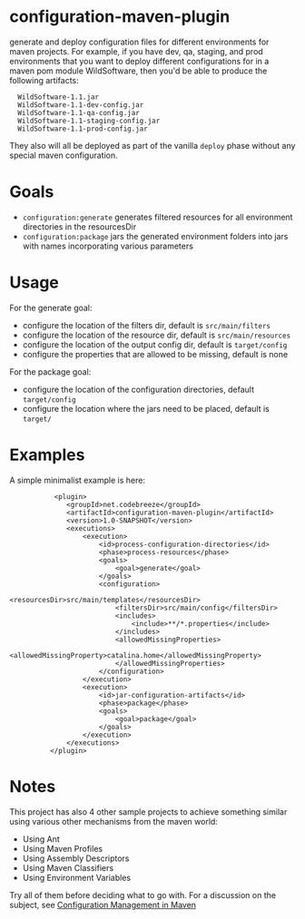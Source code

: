 configuration-maven-plugin
==========================

generate and deploy configuration files for different environments for maven projects. For example, if you have dev, qa, staging, and prod environments that you want to deploy different configurations for in a maven pom module WildSoftware, then you'd be able to produce the following artifacts:

      WildSoftware-1.1.jar
      WildSoftware-1.1-dev-config.jar
      WildSoftware-1.1-qa-config.jar
      WildSoftware-1.1-staging-config.jar
      WildSoftware-1.1-prod-config.jar


They also will all be deployed as part of the vanilla `deploy` phase without any special maven configuration.

# Goals

* `configuration:generate`
       generates filtered resources for all environment directories in the resourcesDir
* `configuration:package`
       jars the generated environment folders into jars with names incorporating various parameters

# Usage

For the generate goal:

* configure the location of the filters dir, default is `src/main/filters`
* configure the location of the resource dir, default is `src/main/resources`
* configure the location of the output config dir, default is `target/config`
* configure the properties that are allowed to be missing, default is none

For the package goal:

* configure the location of the configuration directories, default `target/config`
* configure the location where the jars need to be placed, default is `target/`

# Examples

A simple minimalist example is here:

               <plugin>
                  <groupId>net.codebreeze</groupId>
                  <artifactId>configuration-maven-plugin</artifactId>
                  <version>1.0-SNAPSHOT</version>
                  <executions>
                      <execution>
                          <id>process-configuration-directories</id>
                          <phase>process-resources</phase>
                          <goals>
                              <goal>generate</goal>
                          </goals>
                          <configuration>
                              <resourcesDir>src/main/templates</resourcesDir>
                              <filtersDir>src/main/config</filtersDir>
                              <includes>
                                  <include>**/*.properties</include>
                              </includes>
                              <allowedMissingProperties>
                                  <allowedMissingProperty>catalina.home</allowedMissingProperty>
                              </allowedMissingProperties>
                          </configuration>
                      </execution>
                      <execution>
                          <id>jar-configuration-artifacts</id>
                          <phase>package</phase>
                          <goals>
                              <goal>package</goal>
                          </goals>
                      </execution>
                  </executions>
              </plugin>

# Notes

This project has also 4 other sample projects to achieve something similar using various other mechanisms from the maven world:

* Using Ant
* Using Maven Profiles
* Using Assembly Descriptors
* Using Maven Classifiers
* Using Environment Variables

Try all of them before deciding what to go with. For a discussion on the subject, see [Configuration Management in Maven](http://www.codebreeze.co.uk/blog/2013/06/12/environment-configuration-management-in-maven/ "Configuration Management in Maven")
